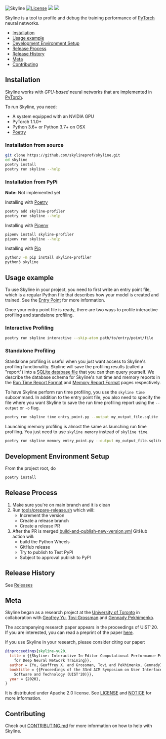 ![Skyline](https://raw.githubusercontent.com/skylineprof/skyline/master/assets/skyline-wordmark.png)
[![License](https://img.shields.io/badge/license-Apache--2.0-green?style=flat)](https://github.com/UofT-EcoSystem/skyline/blob/main/LICENSE)
![](https://img.shields.io/pypi/pyversions/skyline-profiler.svg)
[![](https://img.shields.io/pypi/v/skyline-profiler.svg)](https://pypi.org/project/skyline-profiler/)

Skyline is a tool to profile and debug the training performance of [PyTorch](https://pytorch.org) neural networks.

- [Installation](#installation)
- [Usage example](#getting-started)
- [Development Environment Setup](#dev-setup)
- [Release Process](#release-process)
- [Release History](#release-history)
- [Meta](#meta)
- [Contributing](#contributing)

<h2 id="installation">Installation</h2>

Skyline works with *GPU-based* neural networks that are implemented in [PyTorch](https://pytorch.org).

To run Skyline, you need:
- A system equipped with an NVIDIA GPU
- PyTorch 1.1.0+
- Python 3.6+ or Python 3.7+ on OSX
- [Poetry](https://python-poetry.org/)

### Installation from source
```zsh
git clone https://github.com/skylineprof/skyline.git
cd skyline
poetry install
poetry run skyline --help
```

### Installation from PyPi

**Note:** Not implemented yet

Installing with [Poetry](https://python-poetry.org/)
```zsh
poetry add skyline-profiler
poetry run skyline --help
```

Installing with [Pipenv](https://pipenv.pypa.io/en/latest/)
```zsh
pipenv install skyline-profiler
pipenv run skyline --help
```

Installing with [Pip](https://packaging.python.org/en/latest/tutorials/installing-packages/#use-pip-for-installing)
```zsh
python3 -m pip install skyline-profiler
python3 skyline
```

<h2 id="getting-started">Usage example</h2>

To use Skyline in your project, you need to first write an entry point file, which is a regular Python file that describes how your model is created and trained. See the [Entry Point](https://github.com/UofT-EcoSystem/skyline/blob/main/docs/providers.md) for more information.

Once your entry point file is ready, there are two ways to profile interactive profiling and standalone profiling.

### Interactive Profiling
```zsh
poetry run skyline interactive --skip-atom path/to/entry/point/file
```

### Standalone Profiling
Standalone profiling is useful when you just want access to Skyline's profiling functionality. Skyline will save the profiling results (called a "report") into a [SQLite database file](https://www.sqlite.org/) that you can then query yourself. We describe the database schema for Skyline's run time and memory reports in the [Run Time Report Format](https://github.com/UofT-EcoSystem/skyline/blob/main/docs/run-time-report.md) and [Memory Report Format](https://github.com/UofT-EcoSystem/skyline/blob/main/docs/memory-report.md) pages respectively.

To have Skyline perform run time profiling, you use the `skyline time`
subcommand. In addition to the entry point file, you also need to specify the
file where you want Skyline to save the run time profiling report using the
`--output` or `-o` flag.

```zsh
poetry run skyline time entry_point.py --output my_output_file.sqlite
```

Launching memory profiling is almost the same as launching run time profiling.
You just need to use `skyline memory` instead of `skyline time`.

```zsh
poetry run skyline memory entry_point.py --output my_output_file.sqlite
```

<h2 id="dev-setup">Development Environment Setup</h2>

From the project root, do
```zsh
poetry install
```
<h2 id="release-process">Release Process</h2>

1. Make sure you're on main branch and it is clean
1. Run [tools/prepare-release.sh](tools/prepare-release.sh) which will:
    * Increment the version
    * Create a release branch
    * Create a release PR
1. After the PR is merged [build-and-publish-new-version.yml](.github/workflows/build-and-publish-new-version.yml) GitHub action will:
    * build the Python Wheels
    * GitHub release
    * Try to publish to Test PyPI
    * Subject to approval publish to PyPI

<h2 id="release-history">Release History</h2>

See [Releases](https://github.com/UofT-EcoSystem/skyline/releases)

<h2 id="meta">Meta</h2>

Skyline began as a research project at the [University of Toronto](https://web.cs.toronto.edu) in collaboration with [Geofrey Yu](mailto:gxyu@cs.toronto.edu), [Tovi Grossman](https://www.tovigrossman.com) and [Gennady Pekhimenko](https://www.cs.toronto.edu/~pekhimenko/).

The accompanying research paper appears in the proceedings of UIST'20. If you are interested, you can read a preprint of the paper [here](https://arxiv.org/pdf/2008.06798.pdf).

If you use Skyline in your research, please consider citing our paper:

```bibtex
@inproceedings{skyline-yu20,
  title = {{Skyline: Interactive In-Editor Computational Performance Profiling
    for Deep Neural Network Training}},
  author = {Yu, Geoffrey X. and Grossman, Tovi and Pekhimenko, Gennady},
  booktitle = {{Proceedings of the 33rd ACM Symposium on User Interface
    Software and Technology (UIST'20)}},
  year = {2020},
}
```

It is distributed under Apache 2.0 license. See [LICENSE](https://github.com/UofT-EcoSystem/skyline/blob/main/LICENSE) and [NOTICE](https://github.com/UofT-EcoSystem/skyline/blob/main/NOTICE) for more information.

<h2 id="contributing">Contributing</h2>

Check out [CONTRIBUTING.md](https://github.com/UofT-EcoSystem/skyline/blob/main/CONTRIBUTING.md) for more information on how to help with Skyline.

